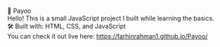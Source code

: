 🚀 Payoo
<br>
Hello! This is a small JavaScript project I built while learning the basics.
<br>
🛠️ Built with: HTML, CSS, and JavaScript
<br>
You can check it out live here: https://farhinrahman1.github.io/Payoo/
